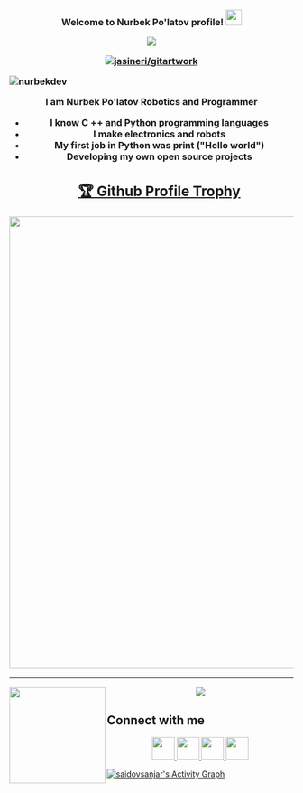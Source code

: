 <h3 align="center">
  Welcome to Nurbek Po'latov profile!
  <img src="https://media.giphy.com/media/hvRJCLFzcasrR4ia7z/giphy.gif" width="28">



<p align="center">
  <a href="https://github.com/nurbekdev/readmeda-typing-svg"><img src="https://readme-typing-svg.herokuapp.com?color=%23318CF7&size=19&width=403&height=60&lines=Software+Developer%2C+Data+Science+and+AI)](https://git.io/typing-svg"></a>
</p>
  
  [![jasineri/gitartwork](https://github.com/nurbekdev/n/blob/main/gitartwork.svg)](https://github.com/nurbekdev/n/)
  <p align="left"> <img src="https://komarev.com/ghpvc/?username=nurbekdev&label=Profile%20views&color=0e75b6&style=flat" alt="nurbekdev" /> </p>


  
  
I am Nurbek Po'latov Robotics and Programmer

- I know C ++ and Python programming languages
- I make electronics and robots
- My first job in Python was print ("Hello world") 
- Developing my own open source projects
 <a href="https://github.com/ryo-ma/github-profile-trophy"><h2>🏆 Github Profile Trophy</h2></a>
<a href="https://github.com/ryo-ma/github-profile-trophy">
  <img width=800 src="https://github-profile-trophy.vercel.app/?username=nurbekdev&column=8&theme=gruvbox&no-frame=true"/>
</a>


  
---
<div>
  <img height="170" align="left" src="https://github-readme-stats.vercel.app/api?username=nurbekdev&count_private=true&include_all_commits=true" />
  <img src="https://github-readme-stats.vercel.app/api/top-langs/?username=nurbekdev&layout=compact" />
</div>
<h2>Connect with me</h2>
<p align="center">
  <a href="https://t.me/nurbekdev">
    <img src="http://www.vectorico.com/wp-content/uploads/2019/02/Telegram-Icon-300x300.png" height=40>
  </a>
  <a href="https://www.facebook.com/nurbekdev">
    <img src="https://upload.wikimedia.org/wikipedia/commons/thumb/b/b8/2021_Facebook_icon.svg/2048px-2021_Facebook_icon.svg.png" height=40>
  </a>
  <a href="https://www.instagram.com/nurbekdev?r=nametag">
    <img src="https://upload.wikimedia.org/wikipedia/commons/thumb/5/58/Instagram-Icon.png/800px-Instagram-Icon.png" height=40>
  </a>
   <a href="https://www.linkedin.com/in/nurbek-po%CA%BBlatov-396ba6236/">
    <img src="https://cdn.icon-icons.com/icons2/2428/PNG/512/linkedin_black_logo_icon_147114.png" height=40>

  </a>
</p>
  
  
  <!-- https://github.com/ashutosh00710/github-readme-activity-graph -->
<a href="https://github.com/ashutosh00710/github-readme-activity-graph"><img alt="saidovsanjar's Activity Graph" src="https://denvercoder1-activity-graph.herokuapp.com/graph/?username=saidovsanjar&bg_color=#04FF05&color=#07FF2C&line=F85D7F&point=FFFFFF&hide_border=true" /></a>



